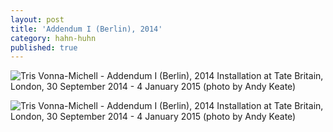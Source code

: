 ```yaml
---
layout: post
title: 'Addendum I (Berlin), 2014'
category: hahn-huhn
published: true
---
```


![Tris Vonna-Michell - Addendum I (Berlin), 2014]({{site.baseurl}}/assets/img/0305-addendum-i-berlin-2014.jpg)
Installation at Tate Britain, London, 30 September 2014 - 4 January 2015 (photo by Andy Keate)

![Tris Vonna-Michell - Addendum I (Berlin), 2014]({{site.baseurl}}/assets/img/0306-addendum-i-berlin-2014.jpg)
Installation at Tate Britain, London, 30 September 2014 - 4 January 2015 (photo by Andy Keate)
